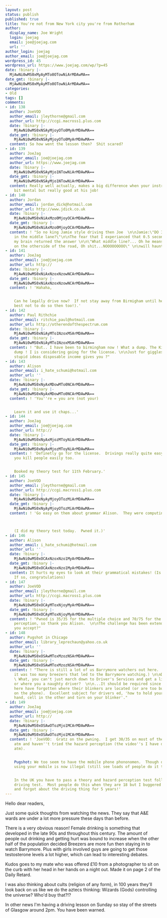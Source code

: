 ```yaml
---
layout: post
status: publish
published: true
title: You're not from New York city you're from Rotherham
author:
  display_name: Joe Wright
  login: joejag
  email: joe@joejag.com
  url: ''
author_login: joejag
author_email: joe@joejag.com
wordpress_id: 45
wordpress_url: https://www.joejag.com/wp/?p=45
date: !binary |-
  MjAwNi0wMS0xMyAyMTo0OTowNiArMDAwMA==
date_gmt: !binary |-
  MjAwNi0wMS0xMyAyMTo0OTowNiArMDAwMA==
categories:
- Old
tags: []
comments:
- id: 138
  author: JoeVOD
  author_email: jleythorne@gmail.com
  author_url: http://ccgi.macross1.plus.com
  date: !binary |-
    MjAwNi0wMS0xNSAyMjoyOTo0MyArMDAwMA==
  date_gmt: !binary |-
    MjAwNi0wMS0xNSAyMjoyOTo0MyArMDAwMA==
  content: So how went the lesson then?  Shit scared?
- id: 139
  author: JoeJag
  author_email: joe@joejag.com
  author_url: https://www.joejag.com
  date: !binary |-
    MjAwNi0wMS0xNSAyMjo1NTowNiArMDAwMA==
  date_gmt: !binary |-
    MjAwNi0wMS0xNSAyMjo1NTowNiArMDAwMA==
  content: Really well actually, makes a big difference when your instructor is a
    bit mental but really good at his job!
- id: 140
  author: Jordan
  author_email: jordan_dick@hotmail.com
  author_url: http://www.jdick.co.uk
  date: !binary |-
    MjAwNi0wMS0xNiAxMzo0MjoyOCArMDAwMA==
  date_gmt: !binary |-
    MjAwNi0wMS0xNiAxMzo0MjoyOCArMDAwMA==
  content: ! "So no king Jamie style driving then Joe  \n\nJamie:\"DO I just drive
    in the middle lane?\"\n\nThe fear that I experianced that 0.5 seconds later when
    my brain returned the answer \n\n\"What middle line?... Oh he means the Duel Carrageway
    on the otherside of the road, Oh shit...NOOOOOOOOO\" \n\nwill haunt me to my grave"
- id: 141
  author: JoeJag
  author_email: joe@joejag.com
  author_url: http://
  date: !binary |-
    MjAwNi0wMS0xNiAxNzoxNzowNCArMDAwMA==
  date_gmt: !binary |-
    MjAwNi0wMS0xNiAxNzoxNzowNCArMDAwMA==
  content: ! 'Hahaha,


    Can he legally drive now?  If not stay away from Birmigham until he can (and probably
    best not to do so then too!).'
- id: 142
  author: Paul Rithchie
  author_email: ritchie_paul@hotmail.com
  author_url: http://otherendofthespectrum.com
  date: !binary |-
    MjAwNi0wMS0xNiAyMTo1NzoxMSArMDAwMA==
  date_gmt: !binary |-
    MjAwNi0wMS0xNiAyMTo1NzoxMSArMDAwMA==
  content: ! "But.. I have been to birmingham now ! What a dump. The King rules a
    dump ! I is considering going for the license. \n\nJust for giggles. See what
    stupid ideas disposable income gives you ?"
- id: 143
  author: Alison
  author_email: i_hate_schumi@hotmail.com
  author_url: ''
  date: !binary |-
    MjAwNi0wMS0xNyAxMDowMTo0NCArMDAwMA==
  date_gmt: !binary |-
    MjAwNi0wMS0xNyAxMDowMTo0NCArMDAwMA==
  content: ! 'You''re = you are (not your)


    Learn it and use it chaps...'
- id: 144
  author: JoeJag
  author_email: joe@joejag.com
  author_url: http://
  date: !binary |-
    MjAwNi0wMS0xNyAxMjozMToyNiArMDAwMA==
  date_gmt: !binary |-
    MjAwNi0wMS0xNyAxMjozMToyNiArMDAwMA==
  content: ! 'Definetly go for the license.  Drivings really quite easy and allows
    you kill people easily too.


    Booked my theory test for 11th February.'
- id: 145
  author: JoeVOD
  author_email: jleythorne@gmail.com
  author_url: http://ccgi.macross1.plus.com
  date: !binary |-
    MjAwNi0wMS0xNyAyMjoyOTozMiArMDAwMA==
  date_gmt: !binary |-
    MjAwNi0wMS0xNyAyMjoyOTozMiArMDAwMA==
  content: ! 'Go easy on them about grammar Alison.  They were computing students.



    (I did my theory test today.  Pwned it.)'
- id: 146
  author: Alison
  author_email: i_hate_schumi@hotmail.com
  author_url: ''
  date: !binary |-
    MjAwNi0wMS0xOCAxNzoxNzo1MyArMDAwMA==
  date_gmt: !binary |-
    MjAwNi0wMS0xOCAxNzoxNzo1MyArMDAwMA==
  content: It hurts my eyes to look at their grammatical mistakes! (Is Pwned good?
    If so, congratulations)
- id: 147
  author: JoeVOD
  author_email: jleythorne@gmail.com
  author_url: http://ccgi.macross1.plus.com
  date: !binary |-
    MjAwNi0wMS0xOCAyMToxNjoyMyArMDAwMA==
  date_gmt: !binary |-
    MjAwNi0wMS0xOCAyMToxNjoyMyArMDAwMA==
  content: ! "Pwned is 35/35 for the multiple choice and 70/75 for the Hazard
    perception, so thank you Alison.  \n\nThe challenge has been extended Joe.  Do
    you accept?"
- id: 148
  author: Pugshot in Chicago
  author_email: library_leprechaun@yahoo.co.uk
  author_url: ''
  date: !binary |-
    MjAwNi0wMS0xOSAwMToxMzozNSArMDAwMA==
  date_gmt: !binary |-
    MjAwNi0wMS0xOSAwMToxMzozNSArMDAwMA==
  content: ! "There is still a lot of us Barrymore watchers out here.  (or rather,
    it was too many breezers that led to the Barrymore watching.) \n\nDriving lessons??
    \ What, you can't just march down to Driver's Services and get a license in Scotland,
    or where you a naughty driver?  \n\n...It should be required since most drivers
    here have forgotten where their blinkers are located (or are too busy talking
    on the phone).  Excellent subject for drivers ed, 'how to hold your donut in one
    hand, cell in the other and turn on your blinker'."
- id: 149
  author: JoeJag
  author_email: joe@joejag.com
  author_url: http://
  date: !binary |-
    MjAwNi0wMS0xOSAwOTozMjo1MCArMDAwMA==
  date_gmt: !binary |-
    MjAwNi0wMS0xOSAwOTozMjo1MCArMDAwMA==
  content: ! 'JoeVOD:  Gratz on the pwning.  I get 30/35 on most of the theory
    atm and haven''t tried the hazard perception (the video''s I have don''t work
    atm).


    Pugshot: We too seem to have the mobile phone phononomen.  Though driving while
    using your mobile is now illegal (still see loads of people do it though).


    In the UK you have to pass a theory and hazard perception test followed by a practical
    driving test.  Most people do this when they are 18 but I buggered off to Uni
    and forgot about the driving thing for 5 years!'
---
```

<p>Hello dear readers,</p>
<p>Just some quick thoughts from watching the news.  They say that A&E wards are under a lot more pressure these days than before.</p>
<p>There is a very obvious reason!  Female drinking is something that developed in the late 90s and throughout this century.  The amount of people out drinking and getting hurt was bound to increase when the other half of the population decided Breezers are more fun then staying in to watch Barrymore.  Plus with girls involved guys are going to get those testosterone levels a lot higher, which can lead to interesting debates.</p>
<p>Kudos goes to my mate who was offered &pound;10 from a photographer to sit on the curb with her head in her hands on a night out.  Made it on page 2 of the Daily Retard.</p>
<p>I was also thinking about cults (religion of any form), in 100 years they'll look back on us like we do the aztecs thinking: Wizards (Gods) controlling the universe?  Who'd buy that?!?</p>
<p>In other news I'm having a driving lesson on Sunday so stay of the streets of Glasgow around 2pm.  You have been warned.</p>
